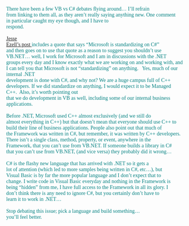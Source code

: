 <p class="MsoNormal" style="MARGIN: 0in 0in 0pt">
  <font face="Trebuchet MS"><br /> <font color="teal">There have been a few VB vs C# debates flying around&#8230; I&#8217;ll refrain<br /> from linking to them all, as they aren’t really saying anything new. One comment<br /> in particular caught my eye though, and I have to<br /> respond.<o:p></o:p></font><br /> </font>
</p>

<p class="MsoNormal" style="MARGIN: 0in 0in 0pt">
  <o:p><font face="Trebuchet MS" color="teal">&nbsp;</font></o:p>
</p>

<p class="MsoNormal" style="MARGIN: 0in 0in 0pt">
  <font face="Trebuchet MS"><font color="teal"><a href="http://dotnetweblogs.com/Jezell/posts/4544.aspx" class="broken_link">Jesse<br /> Ezell&#8217;s post </a>includes a quote that says &#8220;Microsoft is standardizing on C#&#8221;<br /> and then goes on to use that quote as a reason to suggest you shouldn&#8217;t use<br /> VB.NET&#8230; well, I work for Microsoft and I am in discussions with the .NET<br /> groups every day and I know exactly what we are working on and working with, and<br /> I can tell you that Microsoft is not “standardizing” on anything.<span style="mso-spacerun: yes">&nbsp;&nbsp; </span>Yes, much of our internal .NET<br /> development is done with C#, and why not? We are a huge campus full of C++<br /> developers. If we did standardize on anything, I would expect it to be Managed<br /> C++.<span style="mso-spacerun: yes">&nbsp; </span>Also, it’s worth pointing out<br /> that we do development in VB as well, including some of our internal business<br /> applications.<o:p></o:p></font></font>
</p>

<p class="MsoNormal" style="MARGIN: 0in 0in 0pt">
  <o:p><font face="Trebuchet MS" color="teal">&nbsp;</font></o:p>
</p>

<p class="MsoNormal" style="MARGIN: 0in 0in 0pt">
  <font face="Trebuchet MS"><font color="teal">Before .NET, Microsoft used C++ almost exclusively (and we still do<br /> almost everything in C++) but that doesn&#8217;t mean that everyone should use C++ to<br /> build their line of business applications. People also point out that much of<br /> the Framework was written in C#, but remember, it was written by C++ developers.<br /> There isn’t a single class, method, property, or event, anywhere in the<br /> Framework, that you can’t use from VB.NET. If someone builds a library in C#<br /> that you can&#8217;t use from VB.NET, (and vice versa) they probably did it wrong&#8230;<br /> <o:p></o:p></font></font>
</p>

<p class="MsoNormal" style="MARGIN: 0in 0in 0pt">
  <o:p><font face="Trebuchet MS" color="teal">&nbsp;</font></o:p>
</p>

<p class="MsoNormal" style="MARGIN: 0in 0in 0pt">
  <font face="Trebuchet MS"><font color="teal">C# is the flashy new language that has arrived with .NET so it gets a<br /> lot of attention (which led to more samples being written in C#, etc&#8230;), but<br /> Visual Basic is by far the more popular language and I don&#8217;t expect that to<br /> change. I write code in Visual Basic everyday and nothing in the Framework is<br /> being &#8220;hidden&#8221; from me, I have full access to the Framework in all its glory. I<br /> don&#8217;t think there is any need to ignore C#, but you certainly don&#8217;t have to<br /> learn it to work in .NET&#8230; <o:p></o:p></font></font>
</p>

<p class="MsoNormal" style="MARGIN: 0in 0in 0pt">
  <o:p><font face="Trebuchet MS" color="teal">&nbsp;</font></o:p>
</p>

<p class="MsoNormal" style="MARGIN: 0in 0in 0pt">
  <font face="Trebuchet MS" color="teal">Stop debating this issue; pick a language and build something&#8230;<br /> you&#8217;ll feel better.</font>
</p>